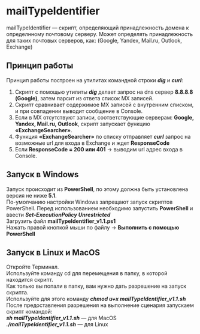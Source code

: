 # mailTypeIdentifier

mailTypeIdentifier — скрипт, определяющий принадлежность домена к определнному почтовому серверу.
Может определять принадлежность для таких почтовых серверов, как: (Google, Yandex, Mail.ru, Outlook, Exchange)

## Принцип работы

Принцип работы построен на утилитах командной строки **_dig_** и **_curl_**:

1. Скрипт с помощью утилиты ***dig*** делает запрос на dns сервер **8.8.8.8 (Google)**, затем парсит из ответа список MX записей.
2. Скрипт сравнивает содержимое MX записей с внутренним списком, и при совпадении выводит сообщение в Console.
3. Если в MX отсутствуют записи, соответствующие серверам: **Google, Yandex, Mail.ru, Outlook**, скрипт запускает функцию **«ExchangeSearcher»**.
4. Функция **«ExchangeSearcher»** по списку отправляет ***curl*** запрос на возможные url для входа в Exchange и ждет **ResponseCode**  
5. Если **ResponseCode = 200 или 401** → выводим url адрес входа в Console.

## Запуск в Windows

Запуск происходит из **PowerShell**, по этому должна быть установлена версия не ниже **5.1**.  
По-умолчанию настройки Windows запрещают запуск скриптов PowerShell. 
Перед использованием необходимо запустить **PowerShell** и ввести **_Set-ExecutionPolicy Unrestricted_**    
Загрузить файл **mailTypeIdentifier_v1.1.ps1**  
Нажать правой кнопкой мыши по файлу → **Выполнить с помощью PowerShell**

## Запуск в Linux и MacOS

Откройте Терминал.  
Используйте команду cd для перемещения в папку, в которой находится скрипт.  
Как только вы попали в папку, вам нужно дать разрешение на запуск скрипта.  
Используйте для этого команду **_chmod u+x mailTypeIdentifier_v1.1.sh_**  
После предоставления разрешения на выполнение сценария запускаем скрипт командой:  
**_sh mailTypeIdentifier_v1.1.sh_** — для MacOS  
**_./mailTypeIdentifier_v1.1.sh_** — для Linux
